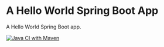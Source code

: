 # A Hello World Spring Boot App

A Hello World Spring Boot app.

[![Java CI with Maven](https://github.com/prateekdevisingh/simple_project/actions/workflows/maven.yml/badge.svg)](https://github.com/prateekdevisingh/simple_project/actions/workflows/maven.yml)
